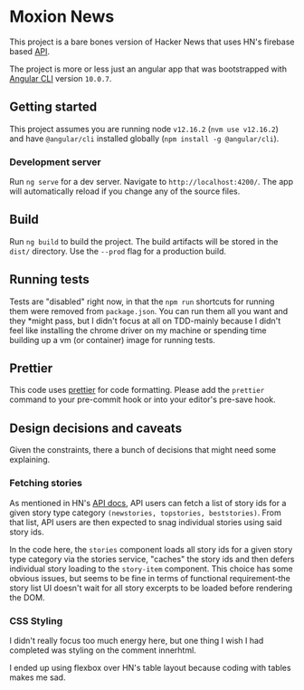 # Moxion News

This project is a bare bones version of Hacker News that uses HN's firebase based [API](https://github.com/HackerNews/API). 

The project is more or less just an angular app that was bootstrapped with [Angular CLI](https://github.com/angular/angular-cli) version `10.0.7`. 

## Getting started

This project assumes you are running node `v12.16.2` (`nvm use v12.16.2`) and have `@angular/cli` installed globally (`npm install -g @angular/cli`).

### Development server

Run `ng serve` for a dev server. Navigate to `http://localhost:4200/`. The app will automatically reload if you change any of the source files.

## Build

Run `ng build` to build the project. The build artifacts will be stored in the `dist/` directory. Use the `--prod` flag for a production build.

## Running tests

Tests are "disabled" right now, in that the `npm run` shortcuts for running them were removed from `package.json`.  You can run them all you want and they *might pass, but I didn't focus at all on TDD-mainly because I didn't feel like installing the chrome driver on my machine or spending time building up a vm (or container) image for running tests.

## Prettier

This code uses [prettier](https://prettier.io/) for code formatting.  Please add the `prettier` command to your pre-commit hook or into your editor's pre-save hook.

## Design decisions and caveats

Given the constraints, there a bunch of decisions that might need some explaining.

### Fetching stories

As mentioned in HN's [API docs](https://github.com/HackerNews/API#new-top-and-best-stories), API users can fetch a list of story ids for a given story type category `(newstories, topstories, beststories)`.  From that list, API users are then expected to snag individual stories using said story ids.

In the code here, the `stories` component loads all story ids for a given story type category via the stories service, "caches" the story ids and then defers individual story loading to the `story-item` component.  This choice has some obvious issues, but seems to be fine in terms of functional requirement-the story list UI doesn't wait for all story excerpts to be loaded before rendering the DOM.

### CSS Styling

I didn't really focus too much energy here, but one thing I wish I had completed was styling on the comment innerhtml.

I ended up using flexbox over HN's table layout because coding with tables makes me sad.
